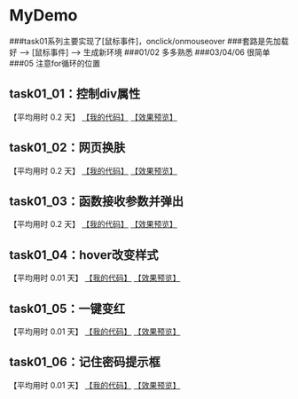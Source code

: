 # MyDemo

###task01系列主要实现了[鼠标事件]，onclick/onmouseover
###套路是先加载好 --> [鼠标事件] --> 生成新环境
###01/02 多多熟悉
###03/04/06 很简单
###05 注意for循环的位置

## task01_01：控制div属性

【平均用时 0.2 天】
[【我的代码】](https://github.com/wangsiyuan233/MyDemo/blob/master/task01/01/task01_01.html)
[【效果预览】](https://wangsiyuan233.cn/MyDemo/task01/01/task01_01.html)

## task01_02：网页换肤

【平均用时 0.2 天】
[【我的代码】](https://github.com/wangsiyuan233/MyDemo/blob/master/task01/02/task01_02.html)
[【效果预览】](https://wangsiyuan233.cn/MyDemo/task01/02/task01_02.html)

## task01_03：函数接收参数并弹出

【平均用时 0.2 天】
[【我的代码】](https://github.com/wangsiyuan233/MyDemo/blob/master/task01/03/task01_03.html)
[【效果预览】](https://wangsiyuan233.cn/MyDemo/task01/03/task01_03.html)

## task01_04：hover改变样式

【平均用时 0.01 天】
[【我的代码】](https://github.com/wangsiyuan233/MyDemo/blob/master/task01/04/task01_04.html)
[【效果预览】](https://wangsiyuan233.cn/MyDemo/task01/04/task01_04.html)

## task01_05：一键变红

【平均用时 0.01 天】
[【我的代码】](https://github.com/wangsiyuan233/MyDemo/blob/master/task01/05/task01_05.html)
[【效果预览】](https://wangsiyuan233.cn/MyDemo/task01/05/task01_05.html)

## task01_06：记住密码提示框

【平均用时 0.01 天】
[【我的代码】](https://github.com/wangsiyuan233/MyDemo/blob/master/task01/06/task01_06.html)
[【效果预览】](https://wangsiyuan233.cn/MyDemo/task01/06/task01_06.html)